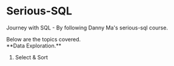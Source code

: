 # Serious-SQL
<p>Journey with SQL - By following Danny Ma's serious-sql course.</p>
Below are the topics covered.</br>
**Data Exploration.**
 <ol><li> Select & Sort</li></ol>


